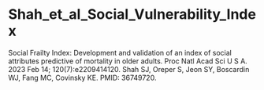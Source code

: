 # Shah_et_al_Social_Vulnerability_Index
Social Frailty Index: Development and validation of an index of social attributes predictive of mortality in older adults. Proc Natl Acad Sci U S A. 2023 Feb 14; 120(7):e2209414120. Shah SJ, Oreper S, Jeon SY, Boscardin WJ, Fang MC, Covinsky KE. PMID: 36749720.
